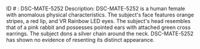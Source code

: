 ID # : DSC-MATE-5252
Description: DSC-MATE-5252 is a human female with anomalous physical characteristics. The subject's face features orange stripes, a red lip, and VR Rainbow LED eyes. The subject's head resembles that of a pink rabbit and possesses pointed ears with attached green cross earrings. The subject dons a silver chain around the neck. DSC-MATE-5252 has shown no evidence of resenting its distinct appearance.
